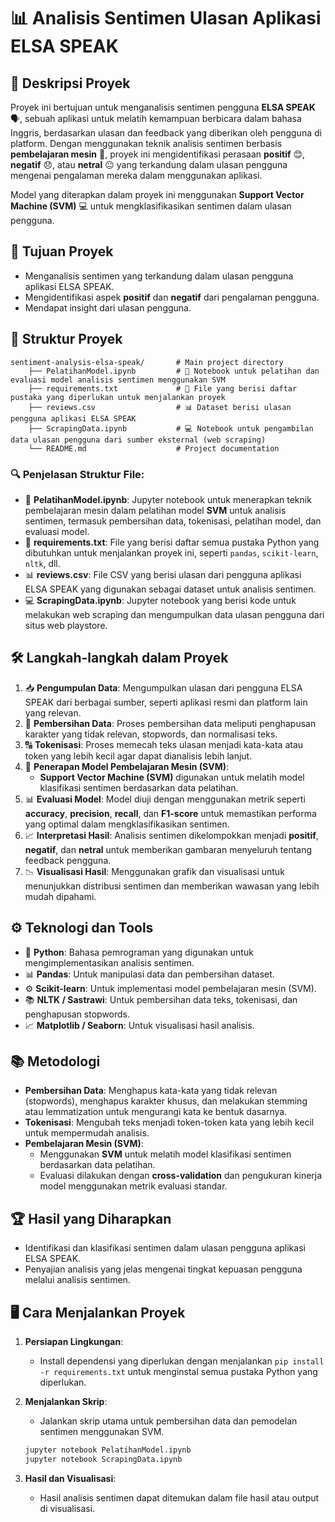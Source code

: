 # **📊 Analisis Sentimen Ulasan Aplikasi ELSA SPEAK**

## 🎯 Deskripsi Proyek
Proyek ini bertujuan untuk menganalisis sentimen pengguna **ELSA SPEAK** 🗣️, sebuah aplikasi untuk melatih kemampuan berbicara dalam bahasa Inggris, berdasarkan ulasan dan feedback yang diberikan oleh pengguna di platform. Dengan menggunakan teknik analisis sentimen berbasis **pembelajaran mesin** 🤖, proyek ini mengidentifikasi perasaan **positif** 😊, **negatif** 😞, atau **netral** 😐 yang terkandung dalam ulasan pengguna mengenai pengalaman mereka dalam menggunakan aplikasi.

Model yang diterapkan dalam proyek ini menggunakan **Support Vector Machine (SVM)** 💻 untuk mengklasifikasikan sentimen dalam ulasan pengguna.

## 🚀 Tujuan Proyek
- Menganalisis sentimen yang terkandung dalam ulasan pengguna aplikasi ELSA SPEAK.
- Mengidentifikasi aspek **positif** dan **negatif** dari pengalaman pengguna.
- Mendapat insight dari ulasan pengguna.

## 📂 Struktur Proyek
```
sentiment-analysis-elsa-speak/       # Main project directory
    ├── PelatihanModel.ipynb         # 📓 Notebook untuk pelatihan dan evaluasi model analisis sentimen menggunakan SVM
    ├── requirements.txt             # 📑 File yang berisi daftar pustaka yang diperlukan untuk menjalankan proyek
    ├── reviews.csv                  # 📊 Dataset berisi ulasan pengguna aplikasi ELSA SPEAK
    ├── ScrapingData.ipynb           # 💻 Notebook untuk pengambilan data ulasan pengguna dari sumber eksternal (web scraping)
    └── README.md                    # Project documentation 
```

### 🔍 Penjelasan Struktur File:
- 📓 **PelatihanModel.ipynb**: Jupyter notebook untuk menerapkan teknik pembelajaran mesin dalam pelatihan model **SVM** untuk analisis sentimen, termasuk pembersihan data, tokenisasi, pelatihan model, dan evaluasi model.
- 📑 **requirements.txt**: File yang berisi daftar semua pustaka Python yang dibutuhkan untuk menjalankan proyek ini, seperti `pandas`, `scikit-learn`, `nltk`, dll.
- 📊 **reviews.csv**: File CSV yang berisi ulasan dari pengguna aplikasi ELSA SPEAK yang digunakan sebagai dataset untuk analisis sentimen.
- 💻 **ScrapingData.ipynb**: Jupyter notebook yang berisi kode untuk melakukan web scraping dan mengumpulkan data ulasan pengguna dari situs web playstore.

## 🛠️ Langkah-langkah dalam Proyek
1. 📥 **Pengumpulan Data**: Mengumpulkan ulasan dari pengguna ELSA SPEAK dari berbagai sumber, seperti aplikasi resmi dan platform lain yang relevan.
2. 🧹 **Pembersihan Data**: Proses pembersihan data meliputi penghapusan karakter yang tidak relevan, stopwords, dan normalisasi teks.
3. 🔠 **Tokenisasi**: Proses memecah teks ulasan menjadi kata-kata atau token yang lebih kecil agar dapat dianalisis lebih lanjut.
4. 🤖 **Penerapan Model Pembelajaran Mesin (SVM)**:
   - **Support Vector Machine (SVM)** digunakan untuk melatih model klasifikasi sentimen berdasarkan data pelatihan.
5. 📊 **Evaluasi Model**: Model diuji dengan menggunakan metrik seperti **accuracy**, **precision**, **recall**, dan **F1-score** untuk memastikan performa yang optimal dalam mengklasifikasikan sentimen.
6. 📈 **Interpretasi Hasil**: Analisis sentimen dikelompokkan menjadi **positif**, **negatif**, dan **netral** untuk memberikan gambaran menyeluruh tentang feedback pengguna.
7. 📉 **Visualisasi Hasil**: Menggunakan grafik dan visualisasi untuk menunjukkan distribusi sentimen dan memberikan wawasan yang lebih mudah dipahami.

## ⚙️ Teknologi dan Tools
- 🐍 **Python**: Bahasa pemrograman yang digunakan untuk mengimplementasikan analisis sentimen.
- 📊 **Pandas**: Untuk manipulasi data dan pembersihan dataset.
- ⚙️ **Scikit-learn**: Untuk implementasi model pembelajaran mesin (SVM).
- 📚 **NLTK / Sastrawi**: Untuk pembersihan data teks, tokenisasi, dan penghapusan stopwords.
- 📈 **Matplotlib / Seaborn**: Untuk visualisasi hasil analisis.

## 📚 Metodologi
- **Pembersihan Data**: Menghapus kata-kata yang tidak relevan (stopwords), menghapus karakter khusus, dan melakukan stemming atau lemmatization untuk mengurangi kata ke bentuk dasarnya.
- **Tokenisasi**: Mengubah teks menjadi token-token kata yang lebih kecil untuk mempermudah analisis.
- **Pembelajaran Mesin (SVM)**:
  - Menggunakan **SVM** untuk melatih model klasifikasi sentimen berdasarkan data pelatihan.
  - Evaluasi dilakukan dengan **cross-validation** dan pengukuran kinerja model menggunakan metrik evaluasi standar.

## 🏆 Hasil yang Diharapkan
- Identifikasi dan klasifikasi sentimen dalam ulasan pengguna aplikasi ELSA SPEAK.
- Penyajian analisis yang jelas mengenai tingkat kepuasan pengguna melalui analisis sentimen.


## 🖥️ Cara Menjalankan Proyek
1. **Persiapan Lingkungan**:
   - Install dependensi yang diperlukan dengan menjalankan `pip install -r requirements.txt` untuk menginstal semua pustaka Python yang diperlukan.
   
2. **Menjalankan Skrip**:
   - Jalankan skrip utama untuk pembersihan data dan pemodelan sentimen menggunakan SVM.
   ```bash
   jupyter notebook PelatihanModel.ipynb
   jupyter notebook ScrapingData.ipynb
   ```

3. **Hasil dan Visualisasi**:
   - Hasil analisis sentimen dapat ditemukan dalam file hasil atau output di visualisasi.

